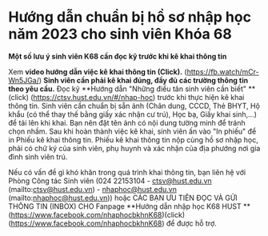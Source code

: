 # Hướng dẫn chuẩn bị hồ sơ nhập học năm 2023 cho sinh viên Khóa 68

**Một số lưu ý sinh viên K68 cần đọc kỹ trước khi kê khai thông tin**

Xem **video hướng dẫn việc kê khai thông tin **(Click)**.** (https://fb.watch/mCr-Wn5JGa/)
**Sinh viên cần phải kê khai đúng, đầy đủ các trường thông tin theo yêu cầu.**
Đọc kỹ **Hướng dẫn "Những điều tân sinh viên cần biết" **(click) (https://ctsv.hust.edu.vn/#/nhap-hoc) trước khi thực hiện kê khai thông tin.
Sinh viên cần chuẩn bị sẵn ảnh (Chân dung, CCCD, Thẻ BHYT, Hộ khẩu (có thể thay thế bằng giấy xác nhận cư trú), Học bạ, Giấy khai sinh,...) để tải lên khi khai. Bạn nên đặt tên ảnh có nội dung tường minh để tránh chọn nhầm.
Sau khi hoàn thành việc kê khai, sinh viên ấn vào "In phiếu" để in Phiếu kê khai thông tin. Phiếu kê khai thông tin nộp cùng hồ sơ nhập học, phải có chữ ký của sinh viên, phụ huynh và xác nhận của địa phướng nơi gia đình sinh viên trú.

Nếu có vấn đề gì khó khăn trong quá trình khai thông tin, bạn liên hệ với Phòng Công tác Sinh viên (024 22153104 - ctsv@hust.edu.vn (mailto:ctsv@hust.edu.vn) - nhaphoc@hust.edu.vn (mailto:nhaphoc@hust.edu.vn)) hoặc CÁC BẠN ƯU TIÊN ĐỌC VÀ GỬI THÔNG TIN (INBOX) CHO Fanpage **Hướng dẫn nhập học K68 HUST ** (https://www.facebook.com/nhaphocbkhnK68)(click) (https://www.facebook.com/nhaphocbkhnK68) để được hỗ trợ.